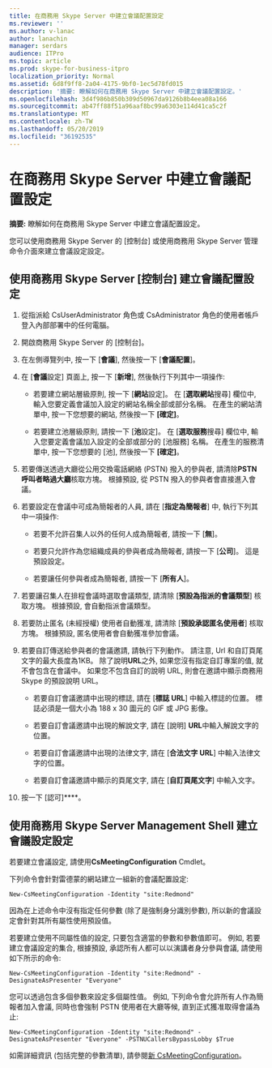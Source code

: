 ```yaml
---
title: 在商務用 Skype Server 中建立會議配置設定
ms.reviewer: ''
ms.author: v-lanac
author: lanachin
manager: serdars
audience: ITPro
ms.topic: article
ms.prod: skype-for-business-itpro
localization_priority: Normal
ms.assetid: 6d8f9ff8-2a04-4175-9bf0-1ec5d78fd015
description: '摘要: 瞭解如何在商務用 Skype Server 中建立會議配置設定。'
ms.openlocfilehash: 3d4f986b850b309d50967da9126b8b4eea08a166
ms.sourcegitcommit: ab47ff88f51a96aaf8bc99a6303e114d41ca5c2f
ms.translationtype: MT
ms.contentlocale: zh-TW
ms.lasthandoff: 05/20/2019
ms.locfileid: "36192535"
---
```

# <a name="create-meeting-configuration-settings-in-skype-for-business-server"></a>在商務用 Skype Server 中建立會議配置設定
 
**摘要:** 瞭解如何在商務用 Skype Server 中建立會議配置設定。
  
您可以使用商務用 Skype Server 的 [控制台] 或使用商務用 Skype Server 管理命令介面來建立會議設定設定。
  
## <a name="create-meeting-configuration-settings-by-using-skype-for-business-server-control-panel"></a>使用商務用 Skype Server [控制台] 建立會議配置設定

1. 從指派給 CsUserAdministrator 角色或 CsAdministrator 角色的使用者帳戶登入內部部署中的任何電腦。
    
2.  開啟商務用 Skype Server 的 [控制台]。
    
3. 在左側導覽列中, 按一下 [**會議**], 然後按一下 [**會議配置**]。
    
4. 在 [**會議**設定] 頁面上, 按一下 [**新增**], 然後執行下列其中一項操作:
    
    - 若要建立網站層級原則, 按一下 [**網站**設定]。 在 [**選取網站**搜尋] 欄位中, 輸入您要定義會議加入設定的網站名稱全部或部分名稱。 在產生的網站清單中, 按一下您想要的網站, 然後按一下 **[確定]**。
    
    - 若要建立池層級原則, 請按一下 [**池**設定]。 在 [**選取服務**搜尋] 欄位中, 輸入您要定義會議加入設定的全部或部分的 [池服務] 名稱。 在產生的服務清單中, 按一下您想要的 [池], 然後按一下 **[確定]**。
    
5. 若要傳送透過大廳從公用交換電話網絡 (PSTN) 撥入的參與者, 請清除**PSTN 呼叫者略過大廳**核取方塊。 根據預設, 從 PSTN 撥入的參與者會直接進入會議。
    
6. 若要設定在會議中可成為簡報者的人員, 請在 [**指定為簡報者**] 中, 執行下列其中一項操作:
    
   - 若要不允許召集人以外的任何人成為簡報者, 請按一下 [**無**]。
    
   - 若要只允許作為您組織成員的參與者成為簡報者, 請按一下 [**公司**]。 這是預設設定。
    
   - 若要讓任何參與者成為簡報者, 請按一下 [**所有人**]。
    
7. 若要讓召集人在排程會議時選取會議類型, 請清除 [**預設為指派的會議類型**] 核取方塊。 根據預設, 會自動指派會議類型。
    
8. 若要防止匿名 (未經授權) 使用者自動獲准, 請清除 [**預設承認匿名使用者**] 核取方塊。 根據預設, 匿名使用者會自動獲准參加會議。
    
9. 若要自訂傳送給參與者的會議邀請, 請執行下列動作。 請注意, Url 和自訂頁尾文字的最大長度為1KB。 除了說明**URL**之外, 如果您沒有指定自訂專案的值, 就不會包含在會議中。 如果您不包含自訂的說明 URL, 則會在邀請中顯示商務用 Skype 的預設說明 URL。 
    
   - 若要自訂會議邀請中出現的標誌, 請在 [**標誌 URL**] 中輸入標誌的位置。 標誌必須是一個大小為 188 x 30 圖元的 GIF 或 JPG 影像。 
    
   - 若要自訂會議邀請中出現的解說文字, 請在 [說明] **URL**中輸入解說文字的位置。
    
   - 若要自訂會議邀請中出現的法律文字, 請在 [**合法文字 URL**] 中輸入法律文字的位置。
    
   - 若要自訂會議邀請中顯示的頁尾文字, 請在 [**自訂頁尾文字**] 中輸入文字。
    
10. 按一下 [認可]****。
    
## <a name="create-meeting-configuration-settings-by-using-skype-for-business-server-management-shell"></a>使用商務用 Skype Server Management Shell 建立會議設定設定

若要建立會議設定, 請使用**CsMeetingConfiguration** Cmdlet。
  
下列命令會針對雷德蒙的網站建立一組新的會議配置設定:
  
```
New-CsMeetingConfiguration -Identity "site:Redmond"
```

因為在上述命令中沒有指定任何參數 (除了是強制身分識別參數), 所以新的會議設定會針對其所有屬性使用預設值。
  
若要建立使用不同屬性值的設定, 只要包含適當的參數和參數值即可。 例如, 若要建立會議設定的集合, 根據預設, 承認所有人都可以以演講者身分參與會議, 請使用如下所示的命令:
  
```
New-CsMeetingConfiguration -Identity "site:Redmond" -DesignateAsPresenter "Everyone"
```

您可以透過包含多個參數來設定多個屬性值。 例如, 下列命令會允許所有人作為簡報者加入會議, 同時也會強制 PSTN 使用者在大廳等候, 直到正式獲准取得會議為止:
  
```
New-CsMeetingConfiguration -Identity "site:Redmond" -DesignateAsPresenter "Everyone" -PSTNUCallersBypassLobby $True
```

如需詳細資訊 (包括完整的參數清單), 請參閱[新 CsMeetingConfiguration](https://docs.microsoft.com/powershell/module/skype/new-csmeetingconfiguration?view=skype-ps)。
  

